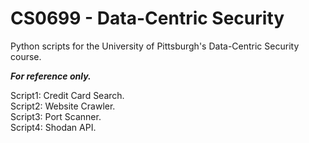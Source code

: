 # CS0699 - Data-Centric Security
Python scripts for the University of Pittsburgh's Data-Centric Security course.<br />

**_For reference only._**

Script1: Credit Card Search.<br />
Script2: Website Crawler.<br />
Script3: Port Scanner.<br />
Script4: Shodan API.<br />
